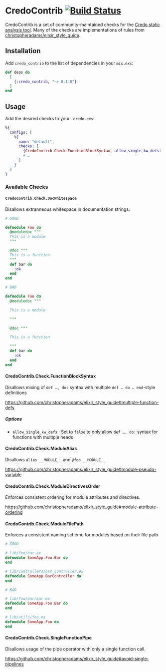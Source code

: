 # CredoContrib [![Build Status][travis-badge]][travis]

CredoContrib is a set of community-maintained checks for the [Credo static
analysis tool][credo]. Many of the checks are implementations of rules from
[christopheradams/elixir_style_guide][styleguide].

[credo]: https://github.com/rrrene/credo
[styleguide]: https://github.com/christopheradams/elixir_style_guide
[travis-badge]: https://travis-ci.org/xtian/credo_contrib.svg?branch=master
[travis]: https://travis-ci.org/xtian/credo_contrib

## Installation

Add `credo_contrib` to the list of dependencies in your `mix.exs`:

```elixir
def deps do
  [
    {:credo_contrib, "~> 0.1.0"}
  ]
end
```

## Usage

Add the desired checks to your `.credo.exs`:

```elixir
%{
  configs: [
    %{
      name: "default",
      checks: [
        {CredoContrib.Check.FunctionBlockSyntax, allow_single_kw_defs: false},
        # …
      ]
    }
  ]
}
```

### Available Checks

#### `CredoContrib.Check.DocWhitespace`

Disallows extranneous whitespace in documentation strings:

```elixir
# GOOD

defmodule Foo do
  @moduledoc """
  This is a module
  """

  @doc """
  This is a function
  """
  def bar do
    :ok
  end
end

# BAD

defmodule Foo do
  @moduledoc """

  This is a module

  """

  @doc """

  This is a function

  """
  def bar do
    :ok
  end
end
```

#### CredoContrib.Check.FunctionBlockSyntax

Disallows mixing of `def …, do:` syntax with multiple `def … do … end`-style
definitions

https://github.com/christopheradams/elixir_style_guide#multiple-function-defs

##### Options

* `allow_single_kw_defs` : Set to `false` to only allow `def …, do:` syntax for
  functions with multiple heads

#### CredoContrib.Check.ModuleAlias

Disallows `alias __MODULE__` and `@foo __MODULE__`

https://github.com/christopheradams/elixir_style_guide#module-pseudo-variable

#### CredoContrib.Check.ModuleDirectivesOrder

Enforces consistent ordering for module attributes and directives.

https://github.com/christopheradams/elixir_style_guide#module-attribute-ordering

#### CredoContrib.Check.ModuleFilePath

Enforces a consistent naming scheme for modules based on their file path

```elixir
# GOOD

# lib/foo/bar.ex
defmodule SomeApp.Foo.Bar do
end

# lib/controllers/bar_controller.ex
defmodule SomeApp.BarController do
end

# BAD

# lib/foo/bar/bar.ex
defmodule SomeApp.Foo.Bar do
end

# lib/utils/foo.ex
defmodule SomeApp.Foo do
end

```

#### CredoContrib.Check.SingleFunctionPipe

Disallows usage of the pipe operator with only a single function call.

https://github.com/christopheradams/elixir_style_guide#avoid-single-pipelines
